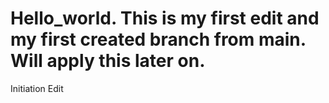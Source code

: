 # Hello_world. This is my first edit and my first created branch from main. Will apply this later on.

Initiation Edit
